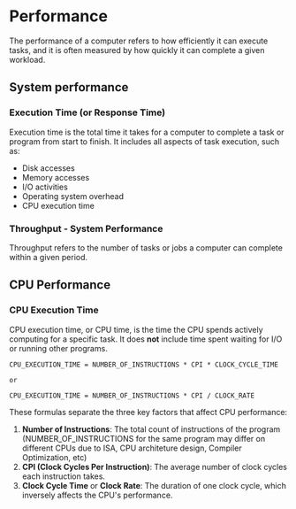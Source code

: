 # Performance

The performance of a computer refers to how efficiently it can execute tasks, and it is often measured by how quickly it can complete a given workload.

## System performance

### Execution Time (or Response Time)

Execution time is the total time it takes for a computer to complete a task or program from start to finish. It includes all aspects of task execution, such as:
- Disk accesses
- Memory accesses
- I/O activities
- Operating system overhead
- CPU execution time

### Throughput - System Performance

Throughput refers to the number of tasks or jobs a computer can complete within a given period.

## CPU Performance

### CPU Execution Time

CPU execution time, or CPU time, is the time the CPU spends actively computing for a specific task. It does **not** include time spent waiting for I/O or running other programs.

```
CPU_EXECUTION_TIME = NUMBER_OF_INSTRUCTIONS * CPI * CLOCK_CYCLE_TIME

or

CPU_EXECUTION_TIME = NUMBER_OF_INSTRUCTIONS * CPI / CLOCK_RATE
```

These formulas separate the three key factors that affect CPU performance:

1. **Number of Instructions**: The total count of instructions of the program (NUMBER_OF_INSTRUCTIONS for the same program may differ on different CPUs due to ISA, CPU architeture design, Compiler Optimization, etc)
2. **CPI (Clock Cycles Per Instruction)**: The average number of clock cycles each instruction takes.
3. **Clock Cycle Time** or **Clock Rate**: The duration of one clock cycle, which inversely affects the CPU's performance.
